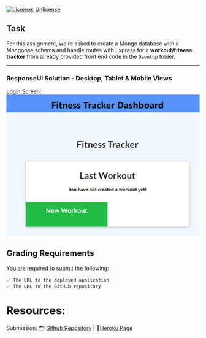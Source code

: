 [![License: Unlicense](https://img.shields.io/badge/license-Unlicense-blue.svg)](http://unlicense.org/)

## Task
For this assignment, we're asked to create a Mongo database with a Mongoose schema and handle routes with Express for a **workout/fitness tracker** from already provided front end code in the `Develop` folder.

<!-- https://devcenter.heroku.com/articles/deploying-nodejs - Deploying in Heroku -->
--------------------------------

### ResponseUI Solution - Desktop, Tablet & Mobile Views
Login Screen: <img src= "./images/FirstTimeLogin.png"> <br>

## Grading Requirements

You are required to submit the following:
```
✅ The URL to the deployed application
✅ The URL to the GitHub repository
```
# Resources: 
Submission: 🗂️ [Github Repository](https://github.com/cakspri/Fitness-Tracker) |  📄[Heroku Page](https://calm-cove-09758.herokuapp.com/)
